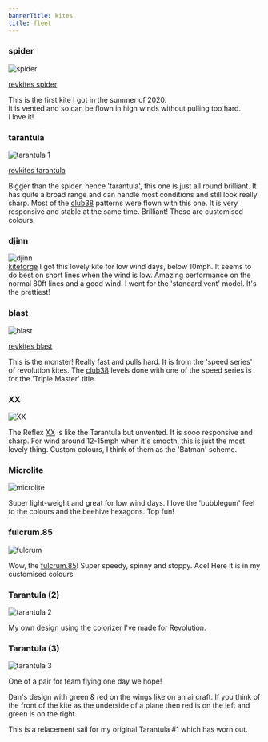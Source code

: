 ```yaml
---
bannerTitle: kites
title: fleet 
---
```


### spider

![spider](/images/kites/fleet/spider.jpg)  

[revkites spider](https://revkites.com/product/revolution-reflex-rx-spider-web/)

This is the first kite I got in the summer of 2020.  
It is vented and so can be flown in high winds without pulling too hard.  
I love it!


### tarantula

![tarantula 1](/images/kites/fleet/tarantula.jpg)  

[revkites tarantula](https://revkites.com/product/revolution-reflex-xx-tarantula/)

Bigger than the spider, hence 'tarantula', this one is just all round
brilliant. It has quite a broad range and can handle most conditions and still
look really sharp.  Most of the [club38](https://revkites.com/club-38/)
patterns were flown with this one. It is very responsive and stable at the same
time. Brilliant! These are customised colours.


### djinn

![djinn](/images/kites/fleet/djinn.jpg)  
[kiteforge](https://kiteforge.com/product/djinn/)
I got this lovely kite for low wind days, below 10mph. It seems to do best on short lines when the wind is low. Amazing performance on the normal 80ft lines and a good wind. I went for the 'standard vent' model. It's the prettiest!


### blast

![blast](/images/kites/fleet/blast.jpg)

[revkites blast](https://revkites.com/product/revolution-blast-stunt-kite/)

This is the monster! Really fast and pulls hard. It is from the 'speed series'
of revolution kites. The [club38](https://revkites.com/club-38/) levels done
with one of the speed series is for the 'Triple Master' title.


### XX

![XX](/images/kites/fleet/usain-1.png)

The Reflex [XX](https://revkites.com/product/revolution-reflex-xx/) is like the
Tarantula but unvented. It is sooo responsive and sharp. For wind around
12-15mph when it's smooth, this is just the most lovely thing. Custom colours,
I think of them as the 'Batman' scheme.

### Microlite

![microlite](/images/kites/fleet/microlite.jpg)

Super light-weight and great for low wind days. I love the 'bubblegum' feel to
the colours and the beehive hexagons. Top fun!

### fulcrum.85

![fulcrum](/images/kites/fleet/fulcrum85.jpg)

Wow, the [fulcrum.85](https://atelierkites.com/shop/en/fulcrum/51-fulcrum.html)! Super speedy, spinny and stoppy. Ace! Here it is in my customised colours.


### Tarantula (2)

![tarantula 2](/images/kites/fleet/tarantula2.jpg)

My own design using the colorizer I've made for Revolution.


### Tarantula (3)

![tarantula 3](/images/kites/fleet/tarantula3.jpg)

One of a pair for team flying one day we hope!

Dan's design with green & red on the wings like on an aircraft. If you think of
the front of the kite as the underside of a plane then red is on the left and
green is on the right.

This is a relacement sail for my original Tarantula #1 which has worn out.
